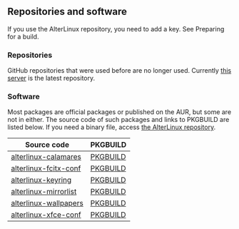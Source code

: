 ## Repositories and software
If you use the AlterLinux repository, you need to add a key. See Preparing for a build.

### Repositories
GitHub repositories that were used before are no longer used. Currently [this server](https://xn--d-8o2b.com/repo/) is the latest repository.


### Software
Most packages are official packages or published on the AUR, but some are not in either. The source code of such packages and links to PKGBUILD are listed below.
If you need a binary file, access [the AlterLinux repository](https://xn--d-8o2b.com/repo/alter-stable/x86_64/).

Source code | PKGBUILD
--- | ---
 [alterlinux-calamares](https://github.com/SereneTeam/alterlinux-calamares) | [PKGBUILD](https://github.com/FascodeNet/alterlinux-pkgbuilds/tree/master/stable/alterlinux-calamares)
[alterlinux-fcitx-conf](https://github.com/SereneTeam/alterlinux-fcitx-conf) | [PKGBUILD](https://github.com/SereneTeam/alterlinux-pkgbuilds/tree/master/stable/alterlinux-fcitx-conf)
[alterlinux-keyring](https://github.com/SereneTeam/alterlinux-keyring) | [PKGBUILD](https://github.com/SereneTeam/alterlinux-pkgbuilds/tree/master/stable/alterlinux-keyring)
[alterlinux-mirrorlist](https://github.com/SereneTeam/alterlinux-pkgbuilds/tree/master/stable/alterlinux-mirrorlist) | [PKGBUILD](https://github.com/SereneTeam/alterlinux-pkgbuilds/tree/master/stable/alterlinux-mirrorlist)
[alterlinux-wallpapers](https://github.com/SereneTeam/alterlinux-pkgbuilds/tree/master/stable/alterlinux-wallpapers) | [PKGBUILD](https://github.com/SereneTeam/alterlinux-pkgbuilds/tree/master/stable/alterlinux-wallpapers)
[alterlinux-xfce-conf](https://github.com/SereneTeam/alterlinux-xfce-conf) | [PKGBUILD](https://github.com/SereneTeam/alterlinux-pkgbuilds/tree/master/stable/alterlinux-xfce-conf)